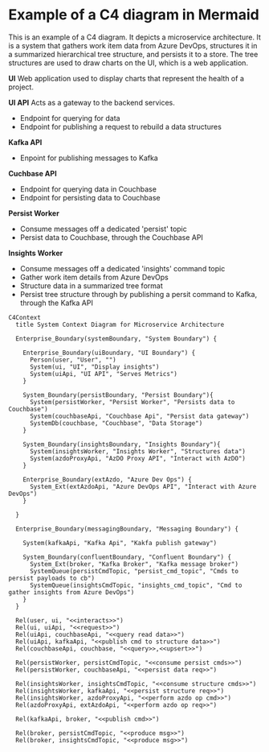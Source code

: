 # Example of a C4 diagram in Mermaid

This is an example of a C4 diagram.
It depicts a microservice architecture. 
It is a system that gathers work item data from Azure DevOps, structures it in a summarized hierarchical tree structure, and persists it to a store.
The tree structures are used to draw charts on the UI, which is a web application.

**UI**
Web application used to display charts that represent the health of a project.

**UI API**
Acts as a gateway to the backend services.
- Endpoint for querying for data
- Endpoint for publishing a request to rebuild a data structures

**Kafka API**
- Enpoint for publishing messages to Kafka

**Cuchbase API**
- Endpoint for querying data in Couchbase
- Endpoint for persisting data to Couchbase

**Persist Worker**
- Consume messages off a dedicated 'persist' topic
- Persist data to Couchbase, through the Couchbase API

**Insights Worker**
- Consume messages off a dedicated 'insights' command topic
- Gather work item details from Azure DevOps
- Structure data in a summarized tree format
- Persist tree structure through by publishing a persit command to Kafka, through the Kafka API

```mermaid
C4Context
  title System Context Diagram for Microservice Architecture

  Enterprise_Boundary(systemBoundary, "System Boundary") {

    Enterprise_Boundary(uiBoundary, "UI Boundary") {
      Person(user, "User", "")
      System(ui, "UI", "Display insights")
      System(uiApi, "UI API", "Serves Metrics")
    }

    System_Boundary(persistBoundary, "Persist Boundary"){
      System(persistWorker, "Persist Worker", "Persists data to Couchbase")
      System(couchbaseApi, "Couchbase Api", "Persist data gateway")
      SystemDb(couchbase, "Couchbase", "Data Storage")
    }

    System_Boundary(insightsBoundary, "Insights Boundary"){
      System(insightsWorker, "Insights Worker", "Structures data")
      System(azdoProxyApi, "AzDO Proxy API", "Interact with AzDO")
    }

    Enterprise_Boundary(extAzdo, "Azure Dev Ops") {
      System_Ext(extAzdoApi, "Azure DevOps API", "Interact with Azure DevOps")
    }

  }

  Enterprise_Boundary(messagingBoundary, "Messaging Boundary") {

    System(kafkaApi, "Kafka Api", "Kakfa publish gateway")

    System_Boundary(confluentBoundary, "Confluent Boundary") {
      System_Ext(broker, "Kafka Broker", "Kafka message broker")
      SystemQueue(persistCmdTopic, "persist_cmd_topic", "Cmds to persist payloads to cb")
      SystemQueue(insightsCmdTopic, "insights_cmd_topic", "Cmd to gather insights from Azure DevOps")
    }
  }

  Rel(user, ui, "<<interacts>>")
  Rel(ui, uiApi, "<<request>>")
  Rel(uiApi, couchbaseApi, "<<query read data>>")
  Rel(uiApi, kafkaApi, "<<publish cmd to structure data>>")
  Rel(couchbaseApi, couchbase, "<<query>>,<<upsert>>")

  Rel(persistWorker, persistCmdTopic, "<<consume persist cmds>>")
  Rel(persistWorker, couchbaseApi, "<<persist data req>>")

  Rel(insightsWorker, insightsCmdTopic, "<<consume structure cmds>>")
  Rel(insightsWorker, kafkaApi, "<<persist structure req>>")
  Rel(insightsWorker, azdoProxyApi, "<<perform azdo op cmd>>")
  Rel(azdoProxyApi, extAzdoApi, "<<perform azdo op req>>")

  Rel(kafkaApi, broker, "<<publish cmd>>")

  Rel(broker, persistCmdTopic, "<<produce msg>>")
  Rel(broker, insightsCmdTopic, "<<produce msg>>")

```
